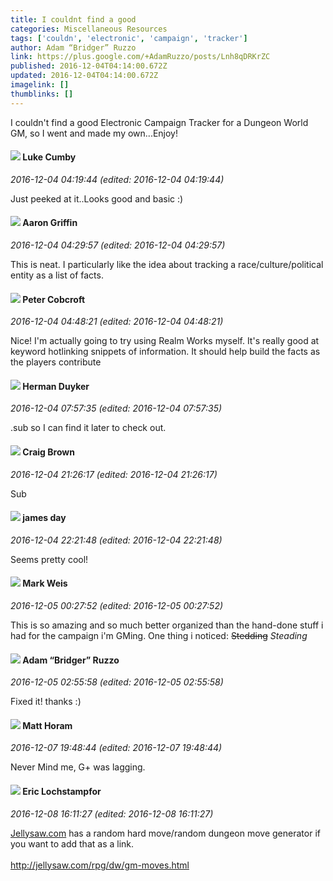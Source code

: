 ```yaml
---
title: I couldnt find a good
categories: Miscellaneous Resources
tags: ['couldn', 'electronic', 'campaign', 'tracker']
author: Adam “Bridger” Ruzzo
link: https://plus.google.com/+AdamRuzzo/posts/Lnh8qDRKrZC
published: 2016-12-04T04:14:00.672Z
updated: 2016-12-04T04:14:00.672Z
imagelink: []
thumblinks: []
---
```


I couldn&#39;t find a good Electronic Campaign Tracker for a Dungeon World GM, so I went and made my own...Enjoy!
<div id='comment z13zzdejolalytdnq23kuryazqabyriek'>
  <h4><img src='{{site.baseurl}}//images/avatars/103072874709677376829_photo.jpg'> Luke Cumby</h4>
      <p><cite>2016-12-04 04:19:44 (edited: 2016-12-04 04:19:44)</cite></p>
        <p>Just peeked at it..Looks good and basic :)</p>
</div>
        

<div id='comment z13zzdejolalytdnq23kuryazqabyriek'>
  <h4><img src='{{site.baseurl}}//images/avatars/103667855585775066713_photo.jpg'> Aaron Griffin</h4>
      <p><cite>2016-12-04 04:29:57 (edited: 2016-12-04 04:29:57)</cite></p>
        <p>This is neat. I particularly like the idea about tracking a race/culture/political entity as a list of facts.</p>
</div>
        

<div id='comment z13zzdejolalytdnq23kuryazqabyriek'>
  <h4><img src='{{site.baseurl}}//images/avatars/111201376607721448270_photo.jpg'> Peter Cobcroft</h4>
      <p><cite>2016-12-04 04:48:21 (edited: 2016-12-04 04:48:21)</cite></p>
        <p>Nice! I&#39;m actually going to try using Realm Works myself.  It&#39;s really good at keyword hotlinking snippets of information. It should help build the facts as the players contribute</p>
</div>
        

<div id='comment z13zzdejolalytdnq23kuryazqabyriek'>
  <h4><img src='{{site.baseurl}}//images/avatars/109361270151090187695_photo.jpg'> Herman Duyker</h4>
      <p><cite>2016-12-04 07:57:35 (edited: 2016-12-04 07:57:35)</cite></p>
        <p>.sub so I can find it later to check out.</p>
</div>
        

<div id='comment z13zzdejolalytdnq23kuryazqabyriek'>
  <h4><img src='{{site.baseurl}}//images/avatars/103771796595275755911_photo.jpg'> Craig Brown</h4>
      <p><cite>2016-12-04 21:26:17 (edited: 2016-12-04 21:26:17)</cite></p>
        <p>Sub</p>
</div>
        

<div id='comment z13zzdejolalytdnq23kuryazqabyriek'>
  <h4><img src='{{site.baseurl}}//images/avatars/102471828307590489125_photo.jpg'> james day</h4>
      <p><cite>2016-12-04 22:21:48 (edited: 2016-12-04 22:21:48)</cite></p>
        <p>Seems pretty cool!</p>
</div>
        

<div id='comment z13zzdejolalytdnq23kuryazqabyriek'>
  <h4><img src='{{site.baseurl}}//images/avatars/102532126904257134510_photo.jpg'> Mark Weis</h4>
      <p><cite>2016-12-05 00:27:52 (edited: 2016-12-05 00:27:52)</cite></p>
        <p>This is so amazing and so much better organized than the hand-done stuff i had for the campaign i&#39;m GMing. One thing i noticed: <del>Stedding</del> <i>Steading</i></p>
</div>
        

<div id='comment z13zzdejolalytdnq23kuryazqabyriek'>
  <h4><img src='{{site.baseurl}}//images/avatars/109973941745207053926_photo.jpg'> Adam “Bridger” Ruzzo</h4>
      <p><cite>2016-12-05 02:55:58 (edited: 2016-12-05 02:55:58)</cite></p>
        <p>Fixed it!  thanks :)</p>
</div>
        

<div id='comment z13zzdejolalytdnq23kuryazqabyriek'>
  <h4><img src='{{site.baseurl}}//images/avatars/105472060898626050077_photo.jpg'> Matt Horam</h4>
      <p><cite>2016-12-07 19:48:44 (edited: 2016-12-07 19:48:44)</cite></p>
        <p>Never Mind me, G+ was lagging.</p>
</div>
        

<div id='comment z13zzdejolalytdnq23kuryazqabyriek'>
  <h4><img src='{{site.baseurl}}//images/avatars/104811112088336879051_photo.jpg'> Eric Lochstampfor</h4>
      <p><cite>2016-12-08 16:11:27 (edited: 2016-12-08 16:11:27)</cite></p>
        <p><a href="http://Jellysaw.com" class="ot-anchor">Jellysaw.com</a> has a random hard move/random dungeon move generator if you want to add that as a link.<br /><br /><a href="http://jellysaw.com/rpg/dw/gm-moves.html" class="ot-anchor">http://jellysaw.com/rpg/dw/gm-moves.html</a></p>
</div>
        